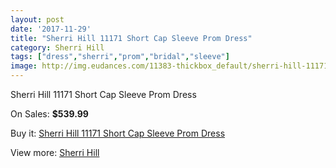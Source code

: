 ```yaml
---
layout: post
date: '2017-11-29'
title: "Sherri Hill 11171 Short Cap Sleeve Prom Dress"
category: Sherri Hill
tags: ["dress","sherri","prom","bridal","sleeve"]
image: http://img.eudances.com/11383-thickbox_default/sherri-hill-11171-short-cap-sleeve-prom-dress.jpg
---
```

Sherri Hill 11171 Short Cap Sleeve Prom Dress

On Sales: **$539.99**
<a href="https://www.eudances.com/en/sherri-hill/3621-sherri-hill-11171-short-cap-sleeve-prom-dress.html"><amp-img layout="responsive" width="600" height="600" src="//img.eudances.com/11383-thickbox_default/sherri-hill-11171-short-cap-sleeve-prom-dress.jpg" alt="Sherri Hill 11171 Short Cap Sleeve Prom Dress 0" /></a>
<a href="https://www.eudances.com/en/sherri-hill/3621-sherri-hill-11171-short-cap-sleeve-prom-dress.html"><amp-img layout="responsive" width="600" height="600" src="//img.eudances.com/11385-thickbox_default/sherri-hill-11171-short-cap-sleeve-prom-dress.jpg" alt="Sherri Hill 11171 Short Cap Sleeve Prom Dress 1" /></a>
<a href="https://www.eudances.com/en/sherri-hill/3621-sherri-hill-11171-short-cap-sleeve-prom-dress.html"><amp-img layout="responsive" width="600" height="600" src="//img.eudances.com/11384-thickbox_default/sherri-hill-11171-short-cap-sleeve-prom-dress.jpg" alt="Sherri Hill 11171 Short Cap Sleeve Prom Dress 2" /></a>

Buy it: [Sherri Hill 11171 Short Cap Sleeve Prom Dress](https://www.eudances.com/en/sherri-hill/3621-sherri-hill-11171-short-cap-sleeve-prom-dress.html "Sherri Hill 11171 Short Cap Sleeve Prom Dress")

View more: [Sherri Hill](https://www.eudances.com/en/80-Sherri-Hill "Sherri Hill")